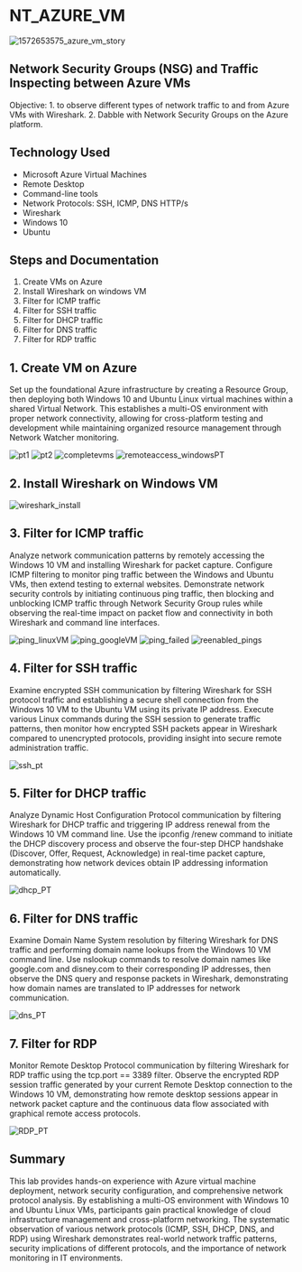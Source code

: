 # NT_AZURE_VM
![1572653575_azure_vm_story](https://github.com/user-attachments/assets/321e4b92-8920-43b3-94f0-470380f75d7b)

## Network Security Groups (NSG) and Traffic Inspecting between Azure VMs
Objective: 1. to observe different types of network traffic to and from Azure VMs with Wireshark. 2. Dabble with Network Security Groups on the Azure platform. 

## Technology Used
- Microsoft Azure Virtual Machines
- Remote Desktop
- Command-line tools
- Network Protocols: SSH, ICMP, DNS HTTP/s
- Wireshark
- Windows 10
- Ubuntu

## Steps and Documentation
1. Create VMs on Azure
2. Install Wireshark on windows VM
3. Filter for ICMP traffic
4. Filter for SSH traffic
5. Filter for DHCP traffic
6. Filter for DNS traffic
7. Filter for RDP traffic

## 1. Create VM on Azure
Set up the foundational Azure infrastructure by creating a Resource Group, then deploying both Windows 10 and Ubuntu Linux virtual machines within a shared Virtual Network. This establishes a multi-OS environment with proper network connectivity, allowing for cross-platform testing and development while maintaining organized resource management through Network Watcher monitoring.

![pt1](https://github.com/user-attachments/assets/9f7428d3-3f4c-40c0-9b3a-84b42bda25d3)
![pt2](https://github.com/user-attachments/assets/3d95e468-de5f-463a-a06f-7c3b3d40f571)
![completevms](https://github.com/user-attachments/assets/62714510-b375-43f2-bcd4-549793e6263d)
![remoteaccess_windowsPT](https://github.com/user-attachments/assets/1901f4ce-f297-46e8-929d-5c0c2aa95032)

## 2. Install Wireshark on Windows VM
![wireshark_install](https://github.com/user-attachments/assets/28c74da1-5ff9-4188-9c8f-7a3c1fc9233b)

## 3. Filter for ICMP traffic
Analyze network communication patterns by remotely accessing the Windows 10 VM and installing Wireshark for packet capture. Configure ICMP filtering to monitor ping traffic between the Windows and Ubuntu VMs, then extend testing to external websites. Demonstrate network security controls by initiating continuous ping traffic, then blocking and unblocking ICMP traffic through Network Security Group rules while observing the real-time impact on packet flow and connectivity in both Wireshark and command line interfaces.

![ping_linuxVM](https://github.com/user-attachments/assets/5c9e8681-612b-4ea9-8d85-2ea2826ec8d3)
![ping_googleVM](https://github.com/user-attachments/assets/d1e7c9d6-45b6-4c59-acc7-c5b87e12fd14)
![ping_failed](https://github.com/user-attachments/assets/5283d217-a10b-48b1-8ebe-d1995432c264)
![reenabled_pings](https://github.com/user-attachments/assets/e06ace86-404e-4c96-98f2-a01dfe435ed9)

## 4. Filter for SSH traffic
Examine encrypted SSH communication by filtering Wireshark for SSH protocol traffic and establishing a secure shell connection from the Windows 10 VM to the Ubuntu VM using its private IP address. Execute various Linux commands during the SSH session to generate traffic patterns, then monitor how encrypted SSH packets appear in Wireshark compared to unencrypted protocols, providing insight into secure remote administration traffic.

![ssh_pt](https://github.com/user-attachments/assets/2301813e-c3ef-43ff-bd33-faa6c722fbe5)

## 5. Filter for DHCP traffic
Analyze Dynamic Host Configuration Protocol communication by filtering Wireshark for DHCP traffic and triggering IP address renewal from the Windows 10 VM command line. Use the ipconfig /renew command to initiate the DHCP discovery process and observe the four-step DHCP handshake (Discover, Offer, Request, Acknowledge) in real-time packet capture, demonstrating how network devices obtain IP addressing information automatically.

![dhcp_PT](https://github.com/user-attachments/assets/48611d00-55f9-4f72-b945-e4c5765a24ac)

## 6. Filter for DNS traffic
Examine Domain Name System resolution by filtering Wireshark for DNS traffic and performing domain name lookups from the Windows 10 VM command line. Use nslookup commands to resolve domain names like google.com and disney.com to their corresponding IP addresses, then observe the DNS query and response packets in Wireshark, demonstrating how domain names are translated to IP addresses for network communication.

![dns_PT](https://github.com/user-attachments/assets/41d0ecda-e89e-45f4-8f1d-47031d202138)

## 7. Filter for RDP
Monitor Remote Desktop Protocol communication by filtering Wireshark for RDP traffic using the tcp.port == 3389 filter. Observe the encrypted RDP session traffic generated by your current Remote Desktop connection to the Windows 10 VM, demonstrating how remote desktop sessions appear in network packet capture and the continuous data flow associated with graphical remote access protocols.

![RDP_PT](https://github.com/user-attachments/assets/de20270e-9985-44e8-9d27-b32456efccee)

## Summary
This lab provides hands-on experience with Azure virtual machine deployment, network security configuration, and comprehensive network protocol analysis. By establishing a multi-OS environment with Windows 10 and Ubuntu Linux VMs, participants gain practical knowledge of cloud infrastructure management and cross-platform networking. The systematic observation of various network protocols (ICMP, SSH, DHCP, DNS, and RDP) using Wireshark demonstrates real-world network traffic patterns, security implications of different protocols, and the importance of network monitoring in IT environments. 







